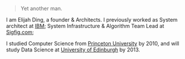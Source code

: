 

> Yet another man.


I am Elijah Ding, a founder & Architects. I previously worked as System architect at [IBM](https://www.ibm.com/); System Infrastructure & Algorithm Team Lead at [Sigfig.com](https://www.sigfig.com);

I studied Computer Science from [Princeton University](http://www.princeton.edu/) by 2010, and will study Data Science at [University of Edinburgh](https://www.ed.ac.uk/) by 2013.




